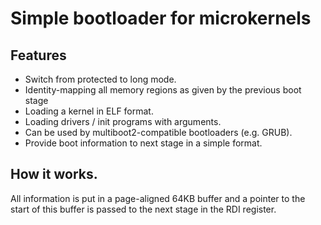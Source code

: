 # Simple bootloader for microkernels

## Features

- Switch from protected to long mode.
- Identity-mapping all memory regions as given by the previous boot stage
- Loading a kernel in ELF format.
- Loading drivers / init programs with arguments.
- Can be used by multiboot2-compatible bootloaders (e.g. GRUB).
- Provide boot information to next stage in a simple format.

## How it works.

All information is put in a page-aligned 64KB buffer and a pointer to the start of this buffer
is passed to the next stage in the RDI register.
